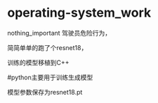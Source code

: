 # operating-system_work
nothing_important
驾驶员危险行为，

简简单单的跑了个resnet18，


训练的模型移植到C++
  
#python主要用于训练生成模型

模型参数保存为resnet18.pt
